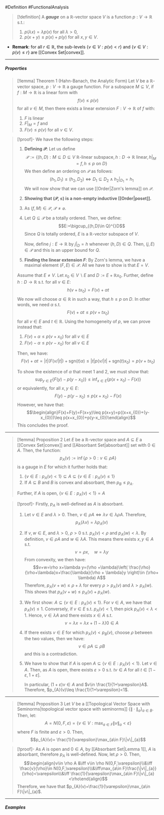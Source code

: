 #Definition #FunctionalAnalysis 

> [!definition]
> A ***gauge*** on a $\mathbb{R}$-vector space $V$ is a function $p:V \to \mathbb{R}$ s.t.:
> 1. $p(\lambda x)=\lambda p(x)$ for all $\lambda>0$,
> 2. $p(x+y)\leq p(x)+p(y)$ for all $x,y\in V$.
- **Remark**: for all $r \in \mathbb{R}$, the sub-levels $\{ v\in V:p(v)<r \}$ and $\{ v\in V:p(v)\leq r \}$ are [[Convex Set|convex]].
---
##### Properties

> [!lemma] Theorem 1 (Hahn-Banach, the Analytic Form)
> Let $V$ be a $\mathbb{R}$-vector space, $p:V \to \mathbb{R}$ a gauge function. For a subspace $M \subseteq V$, if $f:M \to \mathbb{R}$ is a linear form with $$f(v)\leq p(v)$$for all $v\in M$, then there exists a linear extension $F:V \to \mathbb{R}$ of $f$ with:
> 1. $F$ is linear
> 2. $F|_{M}=f$ and
> 3. $F(v)\leq p(v)$ for all $v\in V$.

> [!proof]-
> We have the following steps:
> 1. **Defining $\mathcal{P}$:**
> Let us define$$\mathcal{P}:=\{ (h,D):M\subseteq D \subseteq V\ \mathbb{R}\text{-linear subspace}, h:D \to \mathbb{R} \text{ linear}, \left. h \right|_{M}=f, h\leq p \text{ on } D\}$$We then define an ordering on $\mathcal{ P}$ as follows: $$(h_{1},D_{1})\leq(h_{2},D_{2}) \iff D_{1}\subseteq D_{2}\land h_{2}|_{D_{1}}=h_{1}$$
> We will now show that we can use [[Order|Zorn's lemma]] on $\mathcal{P}$.
> 2. **Showing that $(\mathcal{P},\leq)$ is a non-empty inductive [[Order|poset]].**
> 	1. As $(f,M)\in \mathcal{P}$, $\mathcal{P}\neq \varnothing$.
> 	2. Let $Q \subseteq \mathcal{P}$ be a totally ordered. Then, we define: $$E:=\bigcup_{(h,D)\in Q}^{}D$$Since $Q$ is totally ordered, $E$ is a $\mathbb{R}$-vector subspace of $V$. 
> 	   
> 	   Now, define $j: E \to \mathbb{R}$ by $\left. j \right|_{D}=h$ whenever $(h,D)\in Q$. Then, $(j,E)\in \mathcal{P}$ and this is an upper bound for $Q$. 
> 3. **Finding the linear extension $F$**:
> 	By Zorn's lemma, we have a maximal element $(F,E)\in \mathcal{ P}$. All we have to show is that $E=V$.
> 
> 	Assume that $E \neq V$. Let $x_{0} \in V \backslash E$ and $D:=E + \mathbb{R}x_{0}$. Further, define $h:D \to \mathbb{R}$ s.t. for all $v\in E$: $$h(v+tx_{0})=F(v)+\alpha t$$We now will choose $\alpha\in \mathbb{R}$ in such a way, that $h \leq p$ on $D$. In other words, we need $\alpha$ s.t. $$F(v)+\alpha t\leq p(v+tx_{0})$$for all $v\in E$ and $t\in \mathbb{R}$. Using the homogeneity of $p$, we can prove instead that:
> 	1. $F(v)+\alpha\leq p(v+x_{0})$ for all $v\in E$
> 	2. $F(v)-\alpha\leq p(v-x_{0})$ for all $v\in E$
>    
> 	Then, we have: $$F(v)+\alpha t=|t|(F(v / |t|)+\text{sgn}(t)\alpha)\leq \left| t \right| p(v/ \left| t \right| +\text{sgn}(t)x_{0})=p(v+tx_{0})$$
> 
> 	To show the existence of $\alpha$ that meet 1 and 2, we must show that: $$\sup_{y\in E}\{ F(y)-p(y-x_{0}) \}\leq \inf_{x\in E}\{ p(x+x_{0})-F(x) \}$$or equivalently, for all $x,y\in E$:$$F(y)-p(y-x_{0})\leq p(x+x_{0})-F(x)$$ However, we have that: $$\begin{align}F(x)+F(y)=F(x+y)\leq p(x+y)=p((x+x_{0})+(y-x_{0}))\leq p(x+x_{0})+p(y-x_{0})\end{align}$$This concludes the proof.
---
> [!lemma] Proposition 2
> Let $E$ be a $\mathbb{R}$-vector space and $A\subseteq E$ a [[Convex Set|convex]] and [[Absorbant Set|absorbant]] set with $0\in A$. Then, the function: $$p_{A}(v):=\inf\{ \rho>0:v\in \rho A \}$$is a gauge in $E$ for which it further holds that: 
> 1. $\{ v\in E: p_{A}(v)<1 \}\subseteq A\subseteq \{ v\in E:p _{A}(v)\leq 1 \}$
> 2. If $A\subseteq B$ and $B$ is convex and absorbant, then $p_{B}\leq p_{A}$.
> 
> Further, if $A$ is open, $\{ v\in E: p_{A}(v)<1 \}= A$

> [!proof]-
> Firstly, $p_{A}$ is well-defined as $A$ is absorbant. 
> 1. Let $v\in E$ and $\lambda>0$. Then, $v\in \rho A \iff\lambda v\in \lambda \rho A$. Therefore, $$p_{A}(\lambda v)=\lambda p_{A}(v)$$
> 2. If $v,w\in E$, and $\lambda>0$, $\rho>0$ s.t. $p_{A}(v)<\rho$ and $p_{A}(w)<\lambda$. By definition, $v\in \rho A$ and $w\in \lambda A$. This means there exists $x,y\in A$ s.t. $$v=\rho x,\quad w=\lambda y$$
> 	From convexity, we then have: $$v+w=\rho x+\lambda y=(\rho +\lambda)\left( \frac{\rho}{\rho+\lambda}x+\frac{\lambda}{\rho + \lambda}y \right)\in (\rho+  \lambda) A$$Therefore, $p_{A}(v+w)\leq \rho +\lambda$ for every $\rho>p_{A}(v)$ and $\lambda>p_{A}(w)$. This shows that $p_{A}(v+w)\leq p_{A}(v)+p_{A}(w)$.
> 3. We first show: $A\subseteq \{ v\in E: p_{A}(v)\leq 1 \}$. For $v\in A$, we have that $p_{A}(v)\leq 1$. Conversely, if $v\in E$ s.t. $p_{A}(v)<1$, then pick $p_{A}(v)<\lambda<1$. Hence, $v\in \lambda A$ and there exists $x\in A$ s.t. $$v=\lambda x=\lambda x+(1-\lambda)0\in A$$
> 4. If there exists $v\in E$ for which $p_{A}(v)<p_{B}(v)$, choose $\rho$ between the two values, then we have: $$v\in \rho A\subseteq \rho B$$ and this is a contradiction.
> 5. We have to show that if $A$ is open $A\subseteq \{ v\in E:p_{A}(v)<1 \}$. Let $v\in A$. Then, as $A$ is open, there exists $\varepsilon>0$ s.t. $tv\in A$ for all $t\in[1-\varepsilon,1+\varepsilon]$.
>    
>    In particular, $(1+\varepsilon)v\in A$ and $v\in \frac{1}{1+\varepsilon}A$. Therefore, $p_{A}(v)\leq \frac{1}{1+\varepsilon}<1$.
---
> [!lemma] Proposition 3
> Let $V$ be a [[Topological Vector Space with Seminorms|topological vector space with seminorms]] $\{ \|\cdot\|_{a} \}_{a\in B}$.  Then, let: $$A=N(0,F,\varepsilon)=\{ v\in V:\max_{a\in F} \|v\|_{a}<\varepsilon\}$$where $F$ is finite and $\varepsilon>0$. Then, $$p_{A}(v)= \frac{1}{\varepsilon}\max_{a\in F}\|v\|_{a}$$

> [!proof]-
> As $A$ is open and $0\in A$, by [[Absorbant Set|Lemma 1]], $A$ is absorbant, therefore $p_{A}$ is well-defined. Now, let $\rho>0$. Then, $$\begin{align}v\in \rho A &\iff v\in \rho N(0,F,\varepsilon)\\&\iff \frac{v}{\rho}\in N(0,F,\varepsilon)\\&\iff\max_{a\in F}\frac{\|v\|_{a}}{\rho}<\varepsilon\\&\iff \frac{1}{\varepsilon}\max_{a\in F}\|v\|_{a}<\rho\end{align}$$Therefore, we have that $p_{A}(v)=\frac{1}{\varepsilon}\max_{a\in F}\|v\|_{a}$.
---
##### Examples
